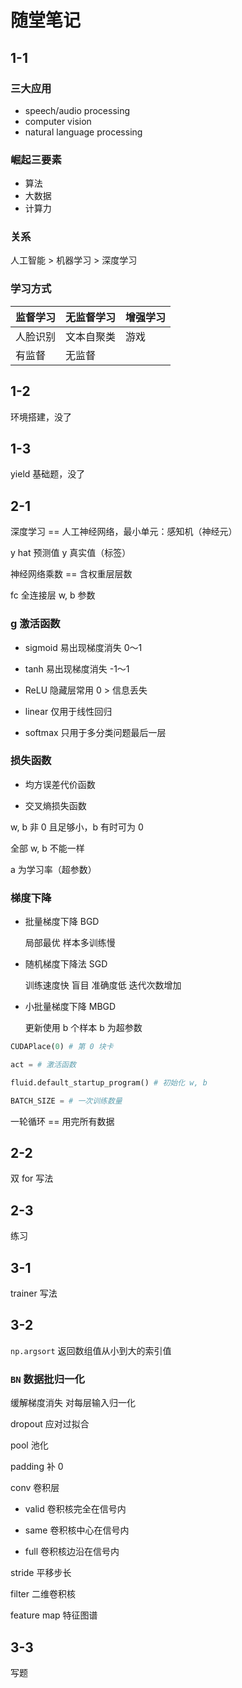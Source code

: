 # 随堂笔记

## 1-1

### 三大应用

* speech/audio processing
* computer vision
* natural language processing
  
### 崛起三要素

* 算法
* 大数据
* 计算力

### 关系

人工智能 > 机器学习 > 深度学习

### 学习方式

| 监督学习 | 无监督学习 | 增强学习 |
| -------- | ---------- | -------- |
| 人脸识别 | 文本自聚类 | 游戏     |
| 有监督   | 无监督     |

## 1-2

环境搭建，没了

## 1-3

yield 基础题，没了

## 2-1

深度学习 == 人工神经网络，最小单元：感知机（神经元）

y hat 预测值 y 真实值（标签）

神经网络乘数 == 含权重层层数

fc 全连接层 w, b 参数

### g 激活函数

* sigmoid 易出现梯度消失 0～1

* tanh 易出现梯度消失 -1～1

* ReLU 隐藏层常用 0 > 信息丢失

* linear 仅用于线性回归

* softmax 只用于多分类问题最后一层

### 损失函数

* 均方误差代价函数

* 交叉熵损失函数

w, b 非 0 且足够小，b 有时可为 0

全部 w, b 不能一样

a 为学习率（超参数）

### 梯度下降

* 批量梯度下降 BGD

  局部最优 样本多训练慢

* 随机梯度下降法 SGD

  训练速度快 盲目 准确度低 迭代次数增加

* 小批量梯度下降 MBGD

  更新使用 b 个样本 b 为超参数

```python
CUDAPlace(0) # 第 0 块卡

act = # 激活函数

fluid.default_startup_program() # 初始化 w, b

BATCH_SIZE = # 一次训练数量
```

一轮循环 == 用完所有数据

## 2-2

双 for 写法

## 2-3

练习

## 3-1

trainer 写法

## 3-2

`np.argsort` 返回数组值从小到大的索引值

### `BN` 数据批归一化

缓解梯度消失 对每层输入归一化

dropout 应对过拟合

pool 池化

padding 补 0

conv 卷积层

* valid 卷积核完全在信号内

* same 卷积核中心在信号内

* full 卷积核边沿在信号内

stride 平移步长

filter 二维卷积核

feature map 特征图谱

## 3-3

写题